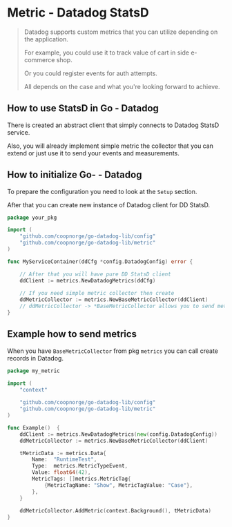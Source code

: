 # Metric - Datadog StatsD

> Datadog supports custom metrics that you
> can utilize depending on the application.
>
> For example, you could use it to track
> value of cart in side e-commerce shop.
>
> Or you could register events for auth attempts.
>
> All depends on the case and what you're looking forward to
> achieve.

## How to use StatsD in Go - Datadog

There is created an abstract client that simply
connects to Datadog StatsD service.

Also, you will already implement simple metric
the collector that you can extend or just use it to
send your events and measurements.

## How to initialize Go- - Datadog

To prepare the configuration you need to look at the `Setup` section.

After that you can create new instance of Datadog client for DD StatsD.

```go
package your_pkg

import (
	"github.com/coopnorge/go-datadog-lib/config"
	"github.com/coopnorge/go-datadog-lib/metric"
)

func MyServiceContainer(ddCfg *config.DatadogConfig) error {

	// After that you will have pure DD StatsD client
	ddClient := metrics.NewDatadogMetrics(ddCfg)
	
	// If you need simple metric collector then create
	ddMetricCollector := metrics.NewBaseMetricCollector(ddClient)
	// ddMetricCollector -> *BaseMetricCollector allows you to send metrics to Datadog
}
```

## Example how to send metrics

When you have `BaseMetricCollector` from pkg `metrics`
you can call create records in Datadog.

```go
package my_metric

import (
	"context"
	
	"github.com/coopnorge/go-datadog-lib/config"
	"github.com/coopnorge/go-datadog-lib/metric"
)

func Example()  {
	ddClient := metrics.NewDatadogMetrics(new(config.DatadogConfig))
	ddMetricCollector := metrics.NewBaseMetricCollector(ddClient)

	tMetricData := metrics.Data{
		Name:  "RuntimeTest",
		Type:  metrics.MetricTypeEvent,
		Value: float64(42),
		MetricTags: []metrics.MetricTag{
			{MetricTagName: "Show", MetricTagValue: "Case"},
		},
	}
	
	ddMetricCollector.AddMetric(context.Background(), tMetricData)
}
```
